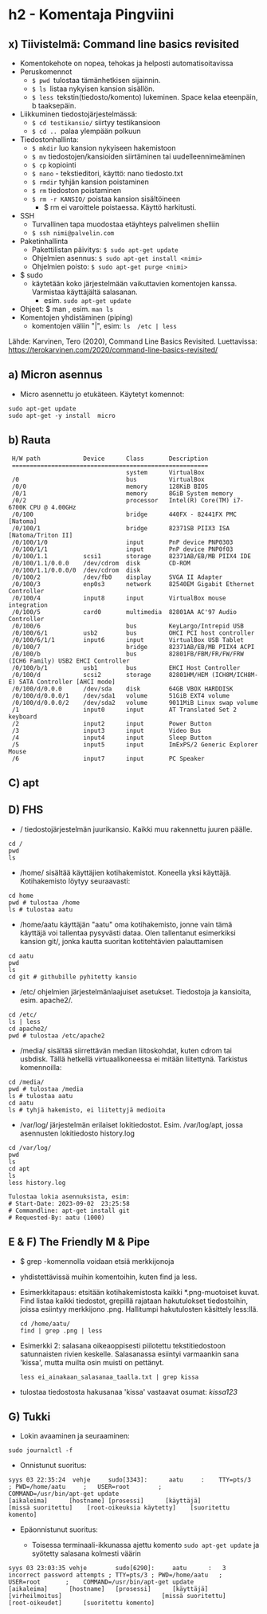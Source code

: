 # h2 - Komentaja Pingviini

## x) Tiivistelmä: Command line basics revisited
 - Komentokehote on nopea, tehokas ja helposti automatisoitavissa
 - Peruskomennot
 	- ```$ pwd ```tulostaa tämänhetkisen sijainnin.
 	- ```$ ls ```listaa nykyisen kansion sisällön.
 	- ```$ less ```tekstin(tiedosto/komento) lukeminen. Space kelaa eteenpäin, b taaksepäin.
 - Liikkuminen tiedostojärjestelmässä:
 	- ```$ cd testikansio/``` siirtyy testikansioon
 	- ```$ cd .. ```palaa ylempään polkuun
 - Tiedostonhallinta:
 	- ```$ mkdir```  luo kansion nykyiseen hakemistoon
 	- ```$ mv``` tiedostojen/kansioiden siirtäminen tai uudelleennimeäminen
 	- ```$ cp``` kopiointi
 	- ```$ nano``` - tekstieditori, käyttö: nano tiedosto.txt
 	- ```$ rmdir``` tyhjän kansion poistaminen
 	- ```$ rm``` tiedoston poistaminen
   - ```$ rm -r KANSIO/``` poistaa kansion sisältöineen
      - $ rm ei varoittele poistaessa. Käyttö harkitusti.
 - SSH
 	- Turvallinen tapa muodostaa etäyhteys palvelimen shelliin
 	- ```$ ssh nimi@palvelin.com```
 - Paketinhallinta
 	- Pakettilistan päivitys: ```$ sudo apt-get update```
 	- Ohjelmien asennus: ```$ sudo apt-get install <nimi>```
 	- Ohjelmien poisto: ```$ sudo apt-get purge <nimi>```
 - $ sudo
 	- käytetään koko järjestelmään vaikuttavien komentojen kanssa. Varmistaa käyttäjältä salasanan.
 		- esim. ```sudo apt-get update```
 - Ohjeet: $ man <komento>, esim. ```man ls```
 - Komentojen yhdistäminen (piping)
 	- komentojen väliin "|", esim: ```ls  /etc | less```

 Lähde: Karvinen, Tero (2020), Command Line Basics Revisited. Luettavissa: https://terokarvinen.com/2020/command-line-basics-revisited/
 		
## a) Micron asennus
 - Micro asennettu jo etukäteen. Käytetyt komennot:
```
sudo apt-get update
sudo apt-get -y install  micro
```

## b) Rauta
```
 H/W path            Device      Class       Description
 =======================================================
                                 system      VirtualBox
 /0                              bus         VirtualBox
 /0/0                            memory      128KiB BIOS
 /0/1                            memory      8GiB System memory
 /0/2                            processor   Intel(R) Core(TM) i7-6700K CPU @ 4.00GHz
 /0/100                          bridge      440FX - 82441FX PMC [Natoma]
 /0/100/1                        bridge      82371SB PIIX3 ISA [Natoma/Triton II]
 /0/100/1/0                      input       PnP device PNP0303
 /0/100/1/1                      input       PnP device PNP0f03
 /0/100/1.1          scsi1       storage     82371AB/EB/MB PIIX4 IDE
 /0/100/1.1/0.0.0    /dev/cdrom  disk        CD-ROM
 /0/100/1.1/0.0.0/0  /dev/cdrom  disk        
 /0/100/2            /dev/fb0    display     SVGA II Adapter
 /0/100/3            enp0s3      network     82540EM Gigabit Ethernet Controller
 /0/100/4            input8      input       VirtualBox mouse integration
 /0/100/5            card0       multimedia  82801AA AC'97 Audio Controller
 /0/100/6                        bus         KeyLargo/Intrepid USB
 /0/100/6/1          usb2        bus         OHCI PCI host controller
 /0/100/6/1/1        input6      input       VirtualBox USB Tablet
 /0/100/7                        bridge      82371AB/EB/MB PIIX4 ACPI
 /0/100/b                        bus         82801FB/FBM/FR/FW/FRW (ICH6 Family) USB2 EHCI Controller
 /0/100/b/1          usb1        bus         EHCI Host Controller
 /0/100/d            scsi2       storage     82801HM/HEM (ICH8M/ICH8M-E) SATA Controller [AHCI mode]
 /0/100/d/0.0.0      /dev/sda    disk        64GB VBOX HARDDISK
 /0/100/d/0.0.0/1    /dev/sda1   volume      51GiB EXT4 volume
 /0/100/d/0.0.0/2    /dev/sda2   volume      9011MiB Linux swap volume
 /1                  input0      input       AT Translated Set 2 keyboard
 /2                  input2      input       Power Button
 /3                  input3      input       Video Bus
 /4                  input4      input       Sleep Button
 /5                  input5      input       ImExPS/2 Generic Explorer Mouse
 /6                  input7      input       PC Speaker
```
## C) apt

## D) FHS
 - / tiedostojärjestelmän juurikansio. Kaikki muu rakennettu juuren päälle.
```
cd /
pwd
ls
```
 - /home/ sisältää käyttäjien kotihakemistot. Koneella yksi käyttäjä. Kotihakemisto löytyy seuraavasti:
```
cd home
pwd # tulostaa /home
ls # tulostaa aatu
``` 
 - /home/aatu käyttäjän "aatu" oma kotihakemisto, jonne vain tämä käyttäjä voi tallentaa pysyvästi dataa. Olen tallentanut esimerkiksi kansion git/, jonka kautta suoritan kotitehtävien palauttamisen
```
cd aatu
pwd
ls
cd git # githubille pyhitetty kansio
```
 - /etc/ ohjelmien järjestelmänlaajuiset asetukset. Tiedostoja ja kansioita, esim. apache2/.
```
cd /etc/
ls | less
cd apache2/
pwd # tulostaa /etc/apache2
```
 - /media/ sisältää siirrettävän median liitoskohdat, kuten cdrom tai usbdisk. Tällä hetkellä virtuaalikoneessa ei mitään liitettynä. Tarkistus komennoilla:
```
cd /media/
pwd # tulostaa /media
ls # tulostaa aatu
cd aatu
ls # tyhjä hakemisto, ei liitettyjä medioita
```
 - /var/log/ järjestelmän erilaiset lokitiedostot. Esim. /var/log/apt, jossa asennusten lokitiedosto history.log
```
cd /var/log/
pwd
ls 
cd apt
ls
less history.log

Tulostaa lokia asennuksista, esim:
# Start-Date: 2023-09-02  23:25:58
# Commandline: apt-get install git
# Requested-By: aatu (1000)
```  
## E & F) The Friendly M & Pipe
 - $ grep -komennolla voidaan etsiä merkkijonoja
 - yhdistettävissä muihin komentoihin, kuten find ja less.
 - Esimerkkitapaus: etsitään kotihakemistosta kaikki *.png-muotoiset kuvat. Find listaa kaikki tiedostot, grepillä rajataan hakutulokset tiedostoihin, joissa esiintyy merkkijono .png. Hallitumpi hakutulosten käsittely less:llä.
    ```
    cd /home/aatu/
    find | grep .png | less
    ``` 
 - Esimerkki 2: salasana oikeaoppisesti piilotettu tekstitiedostoon satunnaisten rivien keskelle. Salasanassa esiintyi varmaankin sana 'kissa', mutta muilta osin muisti on pettänyt.  
   ```
   less ei_ainakaan_salasanaa_taalla.txt | grep kissa
    ```
   
 - tulostaa tiedostosta hakusanaa 'kissa' vastaavat osumat: _kissa123_
  

## G) Tukki
 - Lokin avaaminen ja seuraaminen:
```
sudo journalctl -f
```
 - Onnistunut suoritus: 
```
syys 03 22:35:24  vehje     sudo[3343]:      aatu     :    TTY=pts/3    ; PWD=/home/aatu     ;   USER=root        ;          COMMAND=/usr/bin/apt-get update
[aikaleima]      [hostname] [prosessi]      [käyttäjä]                    [missä suoritettu]    [root-oikeuksia käytetty]    [suoritettu komento]
```

 - Epäonnistunut suoritus:

   - Toisessa terminaali-ikkunassa ajettu komento ```sudo apt-get update``` ja syötetty salasana kolmesti väärin
```
syys 03 23:03:35 vehje        sudo[6290]:     aatu      :   3 incorrect password attempts ; TTY=pts/3 ; PWD=/home/aatu   ;   USER=root       ;    COMMAND=/usr/bin/apt-get update
[aikaleima]      [hostname]   [prosessi]      [käyttäjä]    [virheilmoitus]                            [missä suoritettu]    [root-oikeudet]      [suoritettu komento]
```
